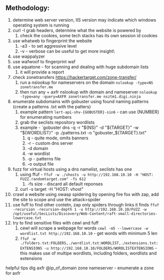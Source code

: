  
## Methodology:
1. determine web server version, IIS version may indicate which windows operating system is running
2. curl -I grab headers, determine what the website is powered by
	1. check the cookies, some tech stacks has its own session id cookies
3. use whatweb to fingerprint the website
	1. -a3 - to set aggressive level
	2. -v - verbose can be useful to get more insight\
4. use wappalyzer 
5. use wafwoof to fingerprint waf
6. use aquatone - for scanning and dealing with huge subdomain lists
	1. it will provide a report
7. check zonetransfers https://hackertarget.com/zone-transfer/
	1. run a nslookup for nameservers on the domain `nslookup -type=NS zonetransfer.me`
	2. then run any + axfr nslookup with domain and nameserver `nslookup -type=any -query=AXFR zonetransfer.me nsztm1.digi.ninja`
8. enumerate subdomains with gobuster using found naming patterns (create a patterns .txt with the patters)
	1. example pattern `lert-api-shv-{GOBUSTER}-sin6` - can use {NUMBER} for enumerating numbers
	2. grab the seclists repository wordlists
	3. example - `gobuster dns -q -r "${NS}" -d "${TARGET}" -w "${WORDLIST}" -p ./patterns.txt -o "gobuster_${TARGET}.txt"
		1. q - quite mode, omits banners
		2. -r - custom dns server
		3. -d domain
		4. -w wordlist
		5. -p - patterns file
		6. -o output file
9. fuzz for virtual hosts using a dns namelist, seclists has one
	1. using ffuf -  `ffuf -w ./vhosts -u http://192.168.10.10 -H "HOST: FUZZ.randomtarget.com" -fs 612`
		1. -fs size - discard all default reponses
	2. curl -s target -H "HOST: vhost"
10. crawl a website using owasp spidering by opening fire fox with zap, add the site to scope and use the attack>spider
11. use fuff to find other contetn, zap only spiders through links it finds `ffuf -recursion -recursion-depth 1 -u http://192.168.10.10/FUZZ -w /opt/useful/SecLists/Discovery/Web-Content/raft-small-directories-lowercase.txt`
12. try to find sensitive files with cewl and fuff
	1. cewl will scrape a webpage for words `cewl -m5 --lowercase -w wordlist.txt http://192.168.10.10` - get words with minimum 5 len
	2. `ffuf -w ./folders.txt:FOLDERS,./wordlist.txt:WORDLIST,./extensions.txt:EXTENSIONS -u http://192.168.10.10/FOLDERS/WORDLISTEXTENSIONS` - this makes use of multipe wordlists, including folders, wordlists and extensions


helpful  tips
dig axfr @ip_of_domain zone nameserver  - enumerate a zone for axfr